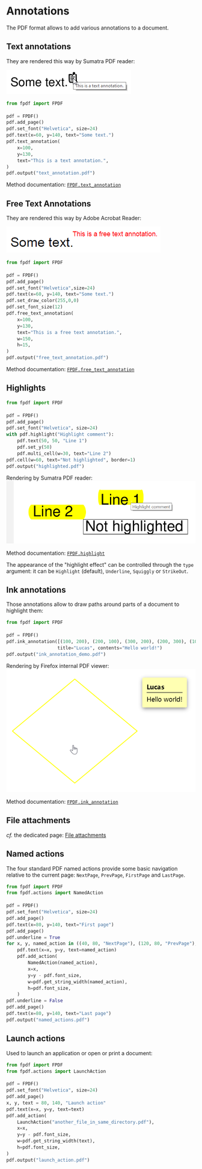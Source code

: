 # Annotations #

The PDF format allows to add various annotations to a document.


## Text annotations ##

They are rendered this way by Sumatra PDF reader:

![Screenshot of text annotation rendered by Sumatra PDF reader](text-annotation.png)

```python
from fpdf import FPDF

pdf = FPDF()
pdf.add_page()
pdf.set_font("Helvetica", size=24)
pdf.text(x=60, y=140, text="Some text.")
pdf.text_annotation(
    x=100,
    y=130,
    text="This is a text annotation.",
)
pdf.output("text_annotation.pdf")
```

Method documentation: [`FPDF.text_annotation`](https://py-pdf.github.io/fpdf2/fpdf/fpdf.html#fpdf.fpdf.FPDF.text_annotation)

## Free Text Annotations

They are rendered this way by Adobe Acrobat Reader:

![Screenshot of text annotation rendered by Adobe Acrobat Reader](free-text-annotation.png)

```python
from fpdf import FPDF

pdf = FPDF()
pdf.add_page()
pdf.set_font("Helvetica",size=24)
pdf.text(x=60, y=140, text="Some text.")
pdf.set_draw_color(255,0,0)
pdf.set_font_size(12)
pdf.free_text_annotation(
    x=100,
    y=130,
    text="This is a free text annotation.",
    w=150,
    h=15,
)
pdf.output("free_text_annotation.pdf")
```
Method documentation: [`FPDF.free_text_annotation`](https://py-pdf.github.io/fpdf2/fpdf/fpdf.html#fpdf.fpdf.FPDF.free_text_annotation)


## Highlights ##

```python
from fpdf import FPDF

pdf = FPDF()
pdf.add_page()
pdf.set_font("Helvetica", size=24)
with pdf.highlight("Highlight comment"):
    pdf.text(50, 50, "Line 1")
    pdf.set_y(50)
    pdf.multi_cell(w=30, text="Line 2")
pdf.cell(w=60, text="Not highlighted", border=1)
pdf.output("highlighted.pdf")
```

Rendering by Sumatra PDF reader:
![Screenshot of highlight annotation rendered by Sumatra PDF reader](highlighted.png)

Method documentation: [`FPDF.highlight`](https://py-pdf.github.io/fpdf2/fpdf/fpdf.html#fpdf.fpdf.FPDF.highlight)

The appearance of the "highlight effect" can be controlled through the `type` argument:
it can be `Highlight` (default), `Underline`, `Squiggly` or `StrikeOut`.


## Ink annotations ##

Those annotations allow to draw paths around parts of a document to highlight them:
```python
from fpdf import FPDF

pdf = FPDF()
pdf.ink_annotation([(100, 200), (200, 100), (300, 200), (200, 300), (100, 200)],
                   title="Lucas", contents="Hello world!")
pdf.output("ink_annotation_demo.pdf")
```

Rendering by Firefox internal PDF viewer:
![Screenshot of ink annotation rendered by Firefox](ink_annotation.png)

Method documentation: [`FPDF.ink_annotation`](https://py-pdf.github.io/fpdf2/fpdf/fpdf.html#fpdf.fpdf.FPDF.ink_annotation)


## File attachments ##

_cf._ the dedicated page: [File attachments](FileAttachments.md)


## Named actions ##

The four standard PDF named actions provide some basic navigation relative to the current page:
`NextPage`, `PrevPage`, `FirstPage` and `LastPage`.

```python
from fpdf import FPDF
from fpdf.actions import NamedAction

pdf = FPDF()
pdf.set_font("Helvetica", size=24)
pdf.add_page()
pdf.text(x=80, y=140, text="First page")
pdf.add_page()
pdf.underline = True
for x, y, named_action in ((40, 80, "NextPage"), (120, 80, "PrevPage"), (40, 200, "FirstPage"), (120, 200, "LastPage")):
    pdf.text(x=x, y=y, text=named_action)
    pdf.add_action(
        NamedAction(named_action),
        x=x,
        y=y - pdf.font_size,
        w=pdf.get_string_width(named_action),
        h=pdf.font_size,
    )
pdf.underline = False
pdf.add_page()
pdf.text(x=80, y=140, text="Last page")
pdf.output("named_actions.pdf")
```


## Launch actions ##

Used to launch an application or open or print a document:

```python
from fpdf import FPDF
from fpdf.actions import LaunchAction

pdf = FPDF()
pdf.set_font("Helvetica", size=24)
pdf.add_page()
x, y, text = 80, 140, "Launch action"
pdf.text(x=x, y=y, text=text)
pdf.add_action(
    LaunchAction("another_file_in_same_directory.pdf"),
    x=x,
    y=y - pdf.font_size,
    w=pdf.get_string_width(text),
    h=pdf.font_size,
)
pdf.output("launch_action.pdf")
```
